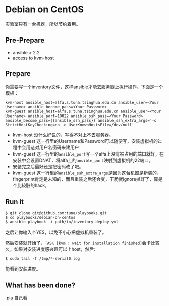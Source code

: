Debian on CentOS
================

实验室只有一台机器，所以节约着用。

Pre-Prepare
-----------

* ansible > 2.2
* access to kvm-host

Prepare
-------

你需要写一个inventory文件，这样ansible才能去服务器上执行操作。下面是一个模板：

```
kvm-host ansible_host=alfa.s.tuna.tsinghua.edu.cn ansible_user=<Your Username> ansible_become_pass=<Your Password>
kvm-guest ansible_host=alfa.s.tuna.tsinghua.edu.cn ansible_user=<Your Username> ansible_port=10022 ansible_ssh_pass=<Your Password> ansible_become_pass={{ansible_ssh_pass}} ansible_ssh_extra_args='-o StrictHostKeyChecking=no -o UserKnownHostsFile=/dev/null'
```

* kvm-host 没什么好说的，写得不对上不去服务器。
* kvm-guest 这一行里的Username和Password可以随便写，安装虚拟机的过程中会用这对用户名密码来建用户
* kvm-guest 这一行里的`ansible_port`写一个alfa上没有被占用的端口就好，在安装中会设置DNAT，将alfa上的`ansible_port`映射到虚拟机的22端口。
* 安装完之后最好还是把密码改了吧。
* kvm-guest 这一行里的`ansible_ssh_extra_args`是因为这台机器是新装的，fingerprint肯定是未知的，而且重装之后还会变，干脆就ignore掉好了，算是个比较脏的hack。

Run it
------

```
$ git clone git@github.com:tuna/playbooks.git
$ cd playbooks/debian-on-centos
$ ansible-playbook -i path/to/inventory deploy.yml
```

之后让你输入个YES，以免不小心把虚拟机重装了。

然后安装就开始了，`TASK [kvm : wait for installation finished]`会卡比较久，如果对安装进度感兴趣可以上host，然后:

```
$ sudo tail -f /tmp/*-serial0.log
```

能看到安装进度。

What has been done?
-------------------

.pia 自己看
